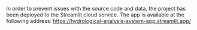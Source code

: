 In order to prevent issues with the source code and data, the project has been deployed to the Streamlit cloud service. The app is available at the following address: https://hydrological-analysis-system-app.streamlit.app/
